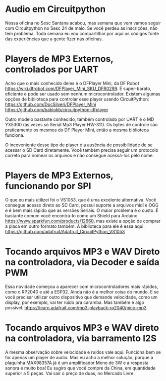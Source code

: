 # Audio em Circuitpython
Nossa oficina no Sesc Santana acabou, mas semana que vem vamos seguir com Circuitpython no Sesc 24 de maio.
Se você perdeu as inscrições, não tem problema. Toda semana eu vou compartilhar por aqui os códigos fonte
das experiências que a gente fizer nas oficinas.

# Players de MP3 Externos, controlados por UART
Acho que o mais conhecido deles é o DFPlayer Mini, da DF Robot https://wiki.dfrobot.com/DFPlayer_Mini_SKU_DFR0299. É super-barato, eficiente e pode ser usado sem nenhum microcontrolador. 
Existem algumas opções de biblioteca para controlar esse player usando CircuitPython:
https://github.com/DocSilveri/DFPlayer_Mini
https://github.com/bablokb/circuitpython-dfplayer

Outro modelo bastante conhecido, também controlado por UART é o MD YX5300 (às vezes só Serial Mp3 Player HW-311).
Os bytes de controle são praticamente os mesmos do DF Player Mini, então a mesma biblioteca funciona.

O incoveniente desse tipo de player é a ausência de possibilidade de se acessar o SD Card diretamente. Você também precisa seguir um protocolo correto para nomear os arquivos e não consegue acessá-los pelo nome.

# Players de MP3 Externos, funcionando por SPI
O que eu mais utilizei foi o VS1053, que é uma excelente alternativa. Você consegue acesso direto ao SD Card, possui suporte a arquivos midi e OGG e é bem mais rápido que as versões Seriais. O maior problema é o custo. É bastante comum você encontrá-lo como um Shield para Arduino https://www.sparkfun.com/products/12660, mas existe a opção de comprar a placa em outro formato também.
A biblioteca para ele é essa aqui: https://github.com/adafruit/Adafruit_CircuitPython_VS1053

# Tocando arquivos MP3 e WAV Direto na controladora, via Decoder e saída PWM
Essa novidade começou a aparecer com microcontroladores mais rápidos, como o RP2040 e até a ESP32.
Ainda não é a melhor coisa do mundo. E se você precisar utilizar outro dispositivo que demande velocidade, como um display, por exemplo, vai ter ruído pra caramba. Mas também é algo possível.
https://learn.adafruit.com/mp3-playback-rp2040/pico-mp3

# Tocando arquivos MP3 e WAV direto na controladora, via barramento I2S
A mesma observação sobre velocidade e ruídos vale aqui. Funciona bem se for apenas um player de audio. Mas eu acho a melhor solução, porque a plaquinha MAX98357A já é um amplificador Mono de 3W e a resposta sonora é muito boa! Eu sugiro que você compre da China, em quantidade superior a 5 peças. Vai sair o preço de duas, no Mercado Livre.


